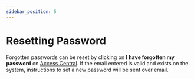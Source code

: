 ```yaml
---
sidebar_position: 5
---
```

# Resetting Password

Forgotten passwords can be reset by clicking on **I have forgotten my password** on [Access Central](/docs/Introduction/AccessCentral). If the email entered is valid and exists on the system, instructions to set a new password will be sent over email.